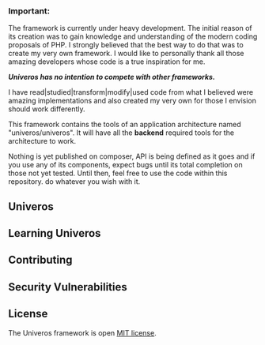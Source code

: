 ### Important: 
The framework is currently under heavy development. The initial reason of its creation was to gain knowledge and understanding of the modern coding proposals of PHP. I strongly believed that the best way to do that was to create my very own framework. I would like to personally thank all those amazing developers whose code is a true inspiration for me. 

***Univeros has no intention to compete with other frameworks.***

I have read|studied|transform|modify|used code from what I believed were amazing implementations and also created my very own for those I envision should work differently. 

This framework contains the tools of an application architecture named "univeros/univeros". It will have all the **backend** required tools for the architecture to work. 

Nothing is yet published on composer, API is being defined as it goes and if you use any of its components, expect bugs until its total completion on those not yet tested. Until then, feel free to use the code within this repository. do whatever you wish with it. 

## Univeros

## Learning Univeros

## Contributing

## Security Vulnerabilities

## License

The Univeros framework is open [MIT license](http://opensource.org/licenses/MIT).
